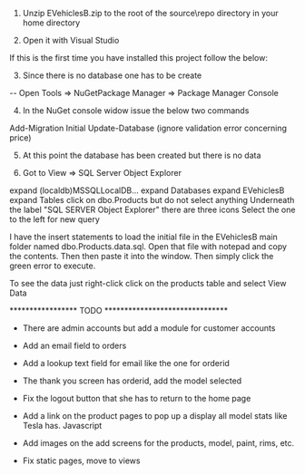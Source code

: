 1.  Unzip EVehiclesB.zip to the root of the source\repo directory in your home directory

2.  Open it with Visual Studio

If this is the first time you have installed this project follow the below:

3.  Since there is no database one has to be create

-- Open Tools => NuGetPackage Manager => Package Manager Console

4.  In the NuGet console widow issue the below two commands

Add-Migration Initial
Update-Database (ignore validation error concerning price)

5.  At this point the database has been created but there is no data

6.  Got to View => SQL Server Object Explorer

expand (localdb)MSSQLLocalDB...
expand Databases
expand EVehiclesB
expand Tables
click on dbo.Products but do not select anything
Underneath the label "SQL SERVER Object Explorer" there are three icons
Select the one to the left for new query

I have the insert statements to load the initial file in the EVehiclesB
main folder named dbo.Products.data.sql.  Open that file with notepad 
and copy the contents.  Then then paste it into the window. 
Then simply click the green error to execute.  

To see the data just right-click click on the products table and select View Data


***************** TODO *******************************

* There are admin accounts but add a module for customer accounts

* Add an email field to orders

* Add a lookup text field for email like the one for orderid

* The thank you screen has orderid, add the model selected

* Fix the logout button that she has to return to the home page

* Add a link on the product pages to pop up a display all model stats like Tesla has. Javascript

* Add images on the add screens for the products, model, paint, rims, etc.

* Fix static pages, move to views
